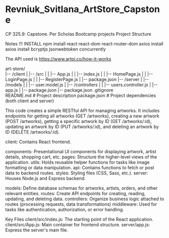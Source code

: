 # Revniuk_Svitlana_ArtStore_Capstone
CP 325.9: Capstone. Per Scholas Bootcamp projects
Project Structure

Notes
  !!! INSTALL 
  npm install react react-dom react-router-dom axios
      install axios 
      install bcryptjs jsonwebtoken
      concurrently
  
      
The API used is https://www.artpi.co/how-it-works

art-store/  
|-- /client
|   |-- /src
|   |   |-- App.js
|   |   |-- index.js
|   |   |-- HomePage.js
|   |   |-- LoginPage.js
|   |   |-- RegisterPage.js
|   |-- package.json
|-- /server
|   |-- /models
|   |   |-- user.model.js
|   |-- /controllers
|   |   |-- users.controller.js
|   |-- app.js
|   |-- package.json
|-- package.json
.gitignore      
README.md       # Project description
package.json    # Project dependencies (both client and server)

  
      
This code creates a simple RESTful API for managing artworks. It includes endpoints for getting all artworks (GET /artworks), creating a new artwork (POST /artworks), getting a specific artwork by ID (GET /artworks/:id), updating an artwork by ID (PUT /artworks/:id), and deleting an artwork by ID (DELETE /artworks/:id).

client: Contains React frontend.

components: Presentational UI components for displaying artwork, artist details, shopping cart, etc.
pages: Structure the higher-level views of the application.
utils: Holds reusable helper functions for tasks like image formatting or data manipulation.
api: Contains functions to fetch or post data to backend routes.
styles: Styling files (CSS, Sass, etc.).
server: Houses  Node.js and Express backend.

models: Define database schemas for artworks, artists, orders, and other relevant entities.
routes: Create API endpoints for creating, reading, updating, and deleting data.
controllers: Organize business logic attached to routes (processing requests, data transformations)
middleware: Used for tasks like authentication, authorization, or error handling.

Key Files
client/src/index.js: The starting point of the React application.
client/src/App.js: Main container for frontend structure.
server/app.js: Express the server's main file.
